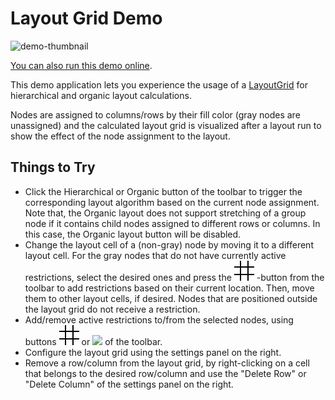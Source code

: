 <!--
 //////////////////////////////////////////////////////////////////////////////
 // @license
 // This file is part of yFiles for HTML.
 // Use is subject to license terms.
 //
 // Copyright (c) by yWorks GmbH, Vor dem Kreuzberg 28,
 // 72070 Tuebingen, Germany. All rights reserved.
 //
 //////////////////////////////////////////////////////////////////////////////
-->
# Layout Grid Demo

<img src="../../../doc/demo-thumbnails/layout-grid.webp" alt="demo-thumbnail" height="320"/>

[You can also run this demo online](https://www.yfiles.com/demos/layout/layoutgrid/).

This demo application lets you experience the usage of a [LayoutGrid](https://docs.yworks.com/yfileshtml/#/api/LayoutGrid) for hierarchical and organic layout calculations.

Nodes are assigned to columns/rows by their fill color (gray nodes are unassigned) and the calculated layout grid is visualized after a layout run to show the effect of the node assignment to the layout.

## Things to Try

- Click the Hierarchical or Organic button of the toolbar to trigger the corresponding layout algorithm based on the current node assignment. Note that, the Organic layout does not support stretching of a group node if it contains child nodes assigned to different rows or columns. In this case, the Organic layout button will be disabled.
- Change the layout cell of a (non-gray) node by moving it to a different layout cell. For the gray nodes that do not have currently active restrictions, select the desired ones and press the ![](resources/grid-16.svg) -button from the toolbar to add restrictions based on their current location. Then, move them to other layout cells, if desired. Nodes that are positioned outside the layout grid do not receive a restriction.
- Add/remove active restrictions to/from the selected nodes, using buttons ![](resources/grid-16.svg) or ![](../../resources/icons/delete2-16.svg) of the toolbar.
- Configure the layout grid using the settings panel on the right.
- Remove a row/column from the layout grid, by right-clicking on a cell that belongs to the desired row/column and use the "Delete Row" or "Delete Column" of the settings panel on the right.
